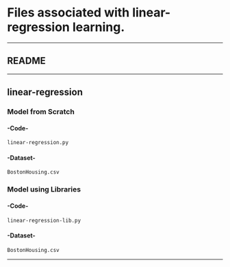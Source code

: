 # Files associated with linear-regression learning.
---
## README
---
## linear-regression
### Model from Scratch
#### -Code-
    linear-regression.py
#### -Dataset-
    BostonHousing.csv
### Model using Libraries
#### -Code-
    linear-regression-lib.py
#### -Dataset-
    BostonHousing.csv
---

